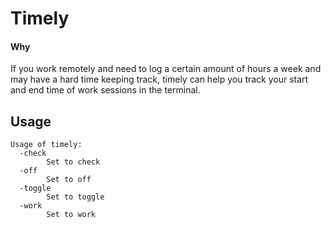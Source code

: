 # Timely

#### Why
If you work remotely and need to log a certain amount of hours a week and may have a hard time keeping track, timely can help you track your start and end time of work sessions in the terminal.

## Usage
```
Usage of timely:
  -check
    	Set to check
  -off
    	Set to off
  -toggle
    	Set to toggle
  -work
    	Set to work
```
